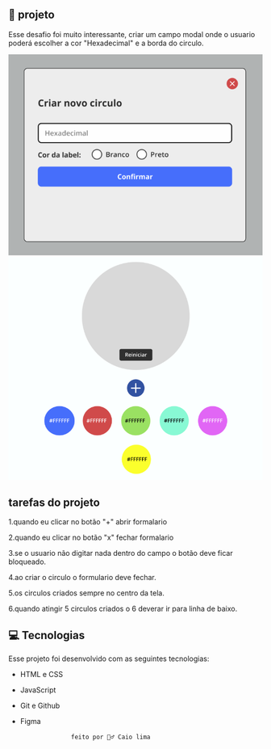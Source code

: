 ## 📘 projeto 

Esse desafio foi muito interessante, criar um campo modal onde o usuario poderá
escolher a cor "Hexadecimal" e a borda do circulo.


<img alt ="Projeto Desafio de Cores 2" src=".github/modal2.PNG">
<img alt ="Projeto Desafio de Cores 2" src=".github/img projeto cores.PNG">

## tarefas do projeto 

1.quando eu clicar no botão "+" abrir formalario

2.quando eu clicar no botão "x" fechar formalario

3.se o usuario não digitar nada dentro do campo o botão
deve ficar bloqueado.

4.ao criar o circulo o formulario deve fechar.

5.os circulos criados sempre no centro da tela.

6.quando atingir 5 circulos criados o 6 deverar ir para linha de baixo.

## 💻 Tecnologias 

Esse projeto foi desenvolvido com as seguintes tecnologias:

- HTML e CSS
- JavaScript
- Git e Github
- Figma



                    feito por 🙋‍♂️ Caio lima 



